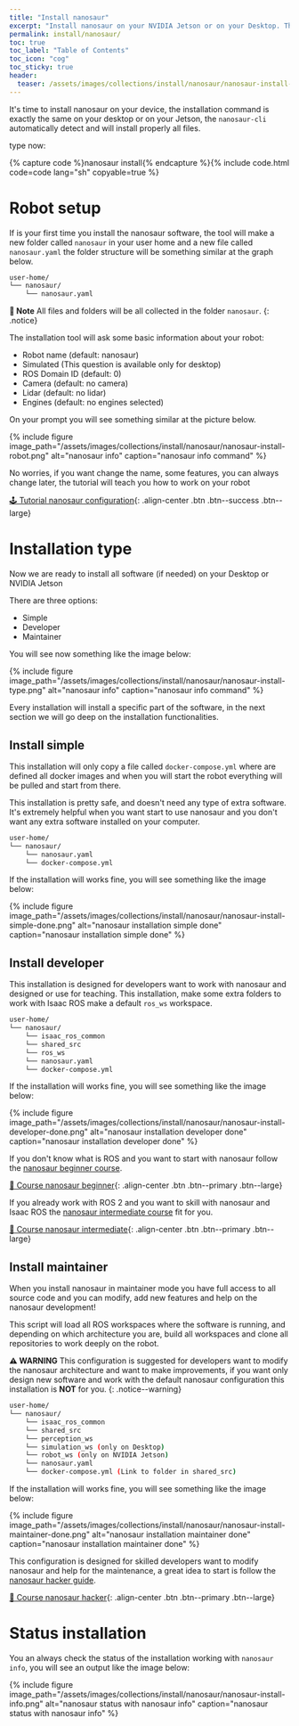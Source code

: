```yaml
---
title: "Install nanosaur"
excerpt: "Install nanosaur on your NVIDIA Jetson or on your Desktop. There are multiple way to install the nanosaur software let's move on the nanosaur installation tool."
permalink: install/nanosaur/
toc: true
toc_label: "Table of Contents"
toc_icon: "cog"
toc_sticky: true
header:
  teaser: /assets/images/collections/install/nanosaur/nanosaur-install-robot.png
---
```


It's time to install nanosaur on your device, the installation command is exactly the same on your desktop or on your Jetson, the `nanosaur-cli` automatically detect and will install properly all files.

type now:

{% capture code %}nanosaur install{% endcapture %}{% include code.html code=code lang="sh" copyable=true %}

# Robot setup

If is your first time you install the nanosaur software, the tool will make a new folder called `nanosaur` in your user home and a new file called `nanosaur.yaml` the folder structure will be something similar at the graph below.

```sh
user-home/
└── nanosaur/
    └── nanosaur.yaml
```

**:memo: Note** All files and folders will be all collected in the folder `nanosaur`.
{: .notice}

The installation tool will ask some basic information about your robot:

* Robot name (default: nanosaur)
* Simulated (This question is available only for desktop)
* ROS Domain ID (default: 0)
* Camera (default: no camera)
* Lidar (default: no lidar)
* Engines (default: no engines selected)

On your prompt you will see something similar at the picture below.

{% include figure image_path="/assets/images/collections/install/nanosaur/nanosaur-install-robot.png" alt="nanosaur info" caption="nanosaur info command" %}

No worries, if you want change the name, some features, you can always change later, the tutorial will teach you how to work on your robot

[🕹️ Tutorial nanosaur configuration](/tutorial/configuration/){: .align-center .btn .btn--success .btn--large}

# Installation type

Now we are ready to install all software (if needed) on your Desktop or NVIDIA Jetson

There are three options:

* Simple
* Developer
* Maintainer

You will see now something like the image below:

{% include figure image_path="/assets/images/collections/install/nanosaur/nanosaur-install-type.png" alt="nanosaur info" caption="nanosaur info command" %}

Every installation will install a specific part of the software, in the next section we will go deep on the installation functionalities.

## Install simple

This installation will only copy a file called `docker-compose.yml` where are defined all docker images and when you will start the robot everything will be pulled and start from there.

This installation is pretty safe, and doesn't need any type of extra software. It's extremely helpful when you want start to use nanosaur and you don't want any extra software installed on your computer.

```sh
user-home/
└── nanosaur/
    └── nanosaur.yaml
    └── docker-compose.yml
```

If the installation will works fine, you will see something like the image below:

{% include figure image_path="/assets/images/collections/install/nanosaur/nanosaur-install-simple-done.png" alt="nanosaur installation simple done" caption="nanosaur installation simple done" %}

## Install developer

This installation is designed for developers want to work with nanosaur and designed or use for teaching. This installation, make some extra folders to work with Isaac ROS make a default `ros_ws` workspace.

```sh
user-home/
└── nanosaur/
    └── isaac_ros_common
    └── shared_src
    └── ros_ws
    └── nanosaur.yaml
    └── docker-compose.yml
```

If the installation will works fine, you will see something like the image below:

{% include figure image_path="/assets/images/collections/install/nanosaur/nanosaur-install-developer-done.png" alt="nanosaur installation developer done" caption="nanosaur installation developer done" %}

If you don't know what is ROS and you want to start with nanosaur follow the [nanosaur beginner course](/courses/beginner/).

[📗 Course nanosaur beginner](/courses/beginner/){: .align-center .btn .btn--primary .btn--large}

If you already work with ROS 2 and you want to skill with nanosaur and Isaac ROS the [nanosaur intermediate course](/courses/intermediate/) fit for you.

[📙 Course nanosaur intermediate](/courses/intermediate/){: .align-center .btn .btn--primary .btn--large}

## Install maintainer

When you install nanosaur in maintainer mode you have full access to all source code and you can modify, add new features and help on the nanosaur development!

This script will load all ROS workspaces where the software is running, and depending on which architecture you are, build all workspaces and clone all repositories to work deeply on the robot.

**:warning: WARNING** This configuration is suggested for developers want to modify the nanosaur architecture and want to make improvements, if you want only design new software and work with the default nanosaur configuration this installation is **NOT** for you.
{: .notice--warning}

```sh
user-home/
└── nanosaur/
    └── isaac_ros_common
    └── shared_src
    └── perception_ws
    └── simulation_ws (only on Desktop)
    └── robot_ws (only on NVIDIA Jetson)
    └── nanosaur.yaml
    └── docker-compose.yml (Link to folder in shared_src)
```

If the installation will works fine, you will see something like the image below:

{% include figure image_path="/assets/images/collections/install/nanosaur/nanosaur-install-maintainer-done.png" alt="nanosaur installation maintainer done" caption="nanosaur installation maintainer done" %}

This configuration is designed for skilled developers want to modify nanosaur and help for the maintenance, a great idea to start is follow the [nanosaur hacker guide](/courses/hacker/).

[📕 Course nanosaur hacker](/courses/hacker/){: .align-center .btn .btn--primary .btn--large}

# Status installation

You an always check the status of the installation working with `nanosaur info`, you will see an output like the image below:

{% include figure image_path="/assets/images/collections/install/nanosaur/nanosaur-install-info.png" alt="nanosaur status with nanosaur info" caption="nanosaur status with nanosaur info" %}
